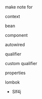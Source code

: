 make note for

context

bean

component

autowired

qualifier

custom qualifier

properties

lombok
- Slf4j
